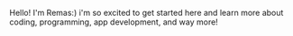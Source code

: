 Hello! I'm Remas:)
i'm so excited to get started here and learn more about coding, programming, app development, and way more!
